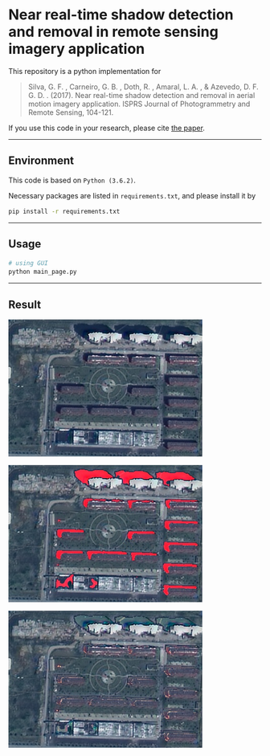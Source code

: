 # Near real-time shadow detection and removal in remote sensing imagery application

This repository is a python implementation for

> Silva, G. F. , Carneiro, G. B. , Doth, R. , Amaral, L. A. , & Azevedo, D. F. G. D. . (2017). Near real-time shadow detection and removal in aerial motion imagery application. ISPRS Journal of Photogrammetry and Remote Sensing, 104-121.

If you use this code in your research, please cite [the paper](https://www.sciencedirect.com/science/article/abs/pii/S0924271617302253).

---

## Environment

This code is based on `Python (3.6.2)`.

Necessary packages are listed in `requirements.txt`, and please install it by

```bash
pip install -r requirements.txt
```

---

## Usage

```bash
# using GUI 
python main_page.py
```

---

## Result
![source image](https://github.com/BIT-zhwang/remote-sensing-image-shadow-detection-and-removal/blob/master/results/src.jpg)

![mask detect result](https://github.com/BIT-zhwang/remote-sensing-image-shadow-detection-and-removal/blob/master/results/img_mask.jpg)

![mask removal result](https://github.com/BIT-zhwang/remote-sensing-image-shadow-detection-and-removal/blob/master/results/result.jpg)
